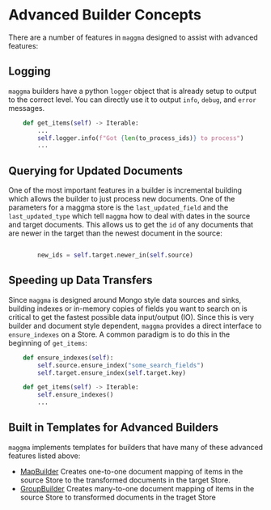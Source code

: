 # Advanced Builder Concepts

There are a number of features in `maggma` designed to assist with advanced features:

## Logging

`maggma` builders have a python `logger` object that is already setup to output to the correct level. You can directly use it to output `info`, `debug`, and `error` messages.

``` python
    def get_items(self) -> Iterable:
        ...
        self.logger.info(f"Got {len(to_process_ids)} to process")
        ...
```

## Querying for Updated Documents

One of the most important features in a builder is incremental building which allows the builder to just process new documents. One of the parameters for a maggma store is the `last_updated_field` and the `last_updated_type` which tell `maggma` how to deal with dates in the source and target documents. This allows us to get the `id` of any documents that are newer in the target than the newest document in the source:

``` python

        new_ids = self.target.newer_in(self.source)
```

## Speeding up Data Transfers

Since `maggma` is designed around Mongo style data sources and sinks, building indexes or in-memory copies of fields you want to search on is critical to get the fastest possible data input/output (IO). Since this is very builder and document style dependent, `maggma` provides a direct interface to `ensure_indexes` on a Store. A common paradigm is to do this in the beginning of `get_items`:

``` python
    def ensure_indexes(self):
        self.source.ensure_index("some_search_fields")
        self.target.ensure_index(self.target.key)

    def get_items(self) -> Iterable:
        self.ensure_indexes()
        ...
```


## Built in Templates for Advanced Builders

`maggma` implements templates for builders that have many of these advanced features listed above:

- [MapBuilder](map_builder.md) Creates one-to-one document mapping of items in the source Store to the transformed documents in the target Store.
- [GroupBuilder](group_builder.md) Creates many-to-one document mapping of items in the source Store to transformed documents in the traget Store
